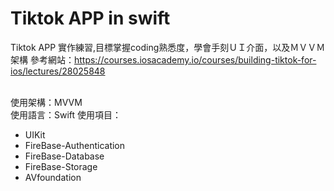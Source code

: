 Tiktok APP in swift
===

Tiktok APP 實作練習,目標掌握coding熟悉度，學會手刻ＵＩ介面，以及ＭＶＶＭ架構
參考網站：https://courses.iosacademy.io/courses/building-tiktok-for-ios/lectures/28025848 </br>
 </br>
 
使用架構：MVVM </br>
使用語言：Swift
使用項目：</br>
* UIKit</br>
* FireBase-Authentication</br>
* FireBase-Database</br>
* FireBase-Storage</br>
* AVfoundation</br>
